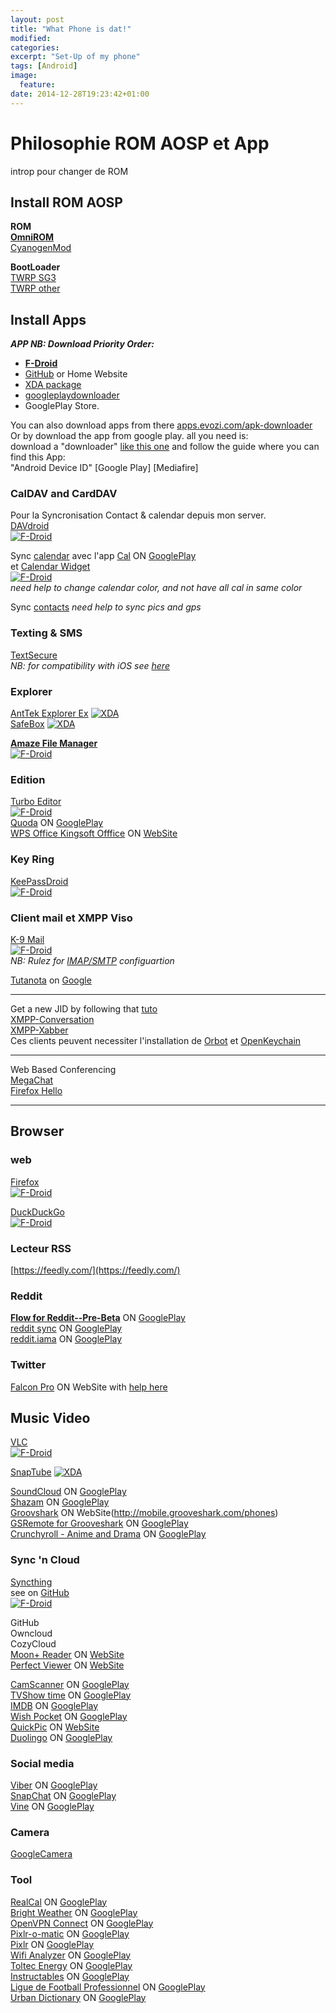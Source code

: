```yaml
---
layout: post
title: "What Phone is dat!"
modified:
categories:
excerpt: "Set-Up of my phone"
tags: [Android]
image:
  feature:
date: 2014-12-28T19:23:42+01:00
---
```



# Philosophie ROM AOSP et App
introp pour changer de ROM

## Install ROM AOSP

**ROM**  
[**OmniROM**](http://omnirom.org/)  
[CyanogenMod](http://download.cyanogenmod.org/)  

**BootLoader**  
[TWRP SG3](http://forum.xda-developers.com/showpost.php?p=32964275&postcount=1)  
[TWRP other](http://teamw.in/project/twrp2)




## Install Apps

***APP NB: Download Priority Order:***
+ [**F-Droid**](https://f-droid.org/)
+ [GitHub](https://github.com/) or Home Website
+ [XDA package](http://forum.xda-developers.com/)
+ [googleplaydownloader](https://codingteam.net/project/googleplaydownloader)
+ GooglePlay Store.  

You can also download apps from there [apps.evozi.com/apk-downloader](http://apps.evozi.com/apk-downloader/)  
Or by download the app from google play. all you need is:  
download a "downloader" [like this one](http://forum.xda-developers.com/showthread.php?t=2767595) and follow the guide where you can find this App:  
"Android Device ID" [Google Play] [Mediafire]



### CalDAV and CardDAV
Pour la Syncronisation Contact & calendar depuis mon server.  
[DAVdroid](http://davdroid.bitfire.at/what-is-davdroid)  
[![F-Droid](https://lh5.googleusercontent.com/-zezQqsBye0c/VCUpPVjcKEI/AAAAAAAAAIQ/HbcG5f1qMIw/w129-h45-no/getitonfdroid.png)](https://f-droid.org/repository/browse/?fdid=at.bitfire.davdroid)  

Sync [calendar](http://cozy.io/mobile/calendar.html) avec l'app [Cal](http://www.any.do/cal) ON [GooglePlay](https://play.google.com/store/apps/details?id=com.anydo.cal)  
et [Calendar Widget](https://github.com/plusonelabs/calendar-widget)  
[![F-Droid](https://lh5.googleusercontent.com/-zezQqsBye0c/VCUpPVjcKEI/AAAAAAAAAIQ/HbcG5f1qMIw/w129-h45-no/getitonfdroid.png)](https://f-droid.org/repository/browse/?fdid=com.plusonelabs.calendar)  
*need help to change calendar color, and not have all cal in same color*  


Sync [contacts](http://cozy.io/mobile/contacts.html) *need help to sync pics and gps*




### Texting & SMS  
[TextSecure](https://github.com/WhisperSystems/TextSecure)  
*NB: for compatibility with iOS see [here](https://github.com/WhisperSystems/Signal-iOS)*  




### Explorer  
[AntTek Explorer Ex]()
[![XDA](https://pbs.twimg.com/profile_images/514806075132895232/HU2Ar_rW_normal.jpeg)](http://forum.xda-developers.com/showpost.php?p=44678595&postcount=1)  
[SafeBox]()
[![XDA](https://pbs.twimg.com/profile_images/514806075132895232/HU2Ar_rW_normal.jpeg)](http://forum.xda-developers.com/showpost.php?p=57393874&postcount=1)




**[Amaze File Manager](https://github.com/arpitkh96/AmazeFileManager)**  
[![F-Droid](https://lh5.googleusercontent.com/-zezQqsBye0c/VCUpPVjcKEI/AAAAAAAAAIQ/HbcG5f1qMIw/w129-h45-no/getitonfdroid.png)](https://f-droid.org/repository/browse/?fdid=com.amaze.filemanager)




### Edition  
[Turbo Editor](https://github.com/vmihalachi/turbo-editor/blob/master/README.md)  
[![F-Droid](https://lh5.googleusercontent.com/-zezQqsBye0c/VCUpPVjcKEI/AAAAAAAAAIQ/HbcG5f1qMIw/w129-h45-no/getitonfdroid.png)](https://f-droid.org/repository/browse/?fdid=com.maskyn.fileeditorpro)  
[Quoda](http://www.getquoda.com/) ON [GooglePlay](https://play.google.com/store/apps/details?id=com.henrythompson.quoda)  
[WPS Office Kingsoft Offfice](http://www.wps.com/support/) ON [WebSite](http://www.wps.com/android/)  


### Key Ring  
[KeePassDroid](http://www.keepassdroid.com/)  
[![F-Droid](https://lh5.googleusercontent.com/-zezQqsBye0c/VCUpPVjcKEI/AAAAAAAAAIQ/HbcG5f1qMIw/w129-h45-no/getitonfdroid.png)](https://f-droid.org/repository/browse/?fdid=com.android.keepass)




### Client mail et XMPP Viso
[K-9 Mail](https://github.com/k9mail/k-9/wiki)  
[![F-Droid](https://lh5.googleusercontent.com/-zezQqsBye0c/VCUpPVjcKEI/AAAAAAAAAIQ/HbcG5f1qMIw/w129-h45-no/getitonfdroid.png)](https://f-droid.org/repository/browse/?fdid=com.fsck.k9)  
*NB: Rulez for [IMAP/SMTP](http://www.arobase.org/messageries/serveurs.htm) configuartion*  

[Tutanota](https://github.com/tutao/tutanota) on [Google](https://play.google.com/store/apps/details?id=de.tutao.tutanota)

___
Get a new JID by following that [tuto](https://duck.co/blog/using-pidgin-with-xmpp-jabber)  
[XMPP-Conversation](https://f-droid.org/repository/browse/?fdid=eu.siacs.conversations)  
[XMPP-Xabber](https://f-droid.org/repository/browse/?fdid=com.xabber.androiddev)  
Ces clients peuvent necessiter l'installation de [Orbot](https://f-droid.org/repository/browse/?fdid=org.torproject.android) et [OpenKeychain](https://f-droid.org/repository/browse/?fdid=org.sufficientlysecure.keychain)  
___
Web Based Conferencing  
[MegaChat](http://kim.com/)  
[Firefox Hello](https://support.mozilla.org/en-US/products/firefox/firefox-hello-webrtc)  
___

## Browser
### web
[Firefox](https://www.mozilla.org/en-US/firefox/new/?icn=tabz)  
[![F-Droid](https://lh5.googleusercontent.com/-zezQqsBye0c/VCUpPVjcKEI/AAAAAAAAAIQ/HbcG5f1qMIw/w129-h45-no/getitonfdroid.png)](https://f-droid.org/repository/browse/?fdid=org.mozilla.firefox)

[DuckDuckGo](https://duck.co/)  
[![F-Droid](https://lh5.googleusercontent.com/-zezQqsBye0c/VCUpPVjcKEI/AAAAAAAAAIQ/HbcG5f1qMIw/w129-h45-no/getitonfdroid.png)](https://f-droid.org/repository/browse/?fdid=se.johanhil.duckduckgo)

### Lecteur RSS  
[https://feedly.com/](https://feedly.com/)  

### Reddit
[**Flow for Reddit--Pre-Beta**](https://www.reddit.com/r/RedditFlow/new/) ON
[GooglePlay](https://play.google.com/store/apps/details?id=com.deeptrouble.yaarreddit)  
[reddit sync](https://www.reddit.com/r/redditsync/) ON [GooglePlay](https://play.google.com/store/apps/details?id=com.laurencedawson.reddit_sync)  
[reddit.iama](https://www.reddit.com/r/redditmobile) ON [GooglePlay](https://play.google.com/store/apps/details?id=com.reddit.iama)  

### Twitter  
[Falcon Pro](http://getfalcon.pro/) ON WebSite with [help here](http://www.androidpolice.com/2013/07/03/falcon-pro-updates-to-v2-0-4-outside-of-the-play-store-now-supports-a-way-to-blatantly-skirt-twitters-token-limit/)  

## Music Video

[VLC](http://git.videolan.org/?p=vlc-ports/android.git;a=summary)  
[![F-Droid](https://lh5.googleusercontent.com/-zezQqsBye0c/VCUpPVjcKEI/AAAAAAAAAIQ/HbcG5f1qMIw/w129-h45-no/getitonfdroid.png)](https://f-droid.org/repository/browse/?fdid=org.videolan.vlc)  

[SnapTube](http://www.snaptubevideo.com/)
[![XDA](https://pbs.twimg.com/profile_images/514806075132895232/HU2Ar_rW_normal.jpeg)](http://forum.xda-developers.com/showpost.php?p=57592125&postcount=1)  

[SoundCloud](https://soundcloud.com/mobile) ON [GooglePlay](https://play.google.com/store/apps/details?id=com.soundcloud.android)  
[Shazam](http://www.shazam.com/) ON [GooglePlay](https://play.google.com/store/apps/details?id=com.shazam.android)  
[Groovshark](http://grooveshark.com) ON WebSite(http://mobile.grooveshark.com/phones)  
[GSRemote for Grooveshark](http://gsremote.com/) ON [GooglePlay](https://play.google.com/store/apps/details?id=uk.co.awesomedigital.gsremote)  
[Crunchyroll - Anime and Drama](http://www.crunchyroll.com/devices#android) ON [GooglePlay](https://play.google.com/store/apps/details?id=com.crunchyroll.crunchyroid)  






### Sync 'n Cloud
[Syncthing](https://ind.ie/pulse/)  
see on [GitHub](https://github.com/syncthing/syncthing-android)  
[![F-Droid](https://lh5.googleusercontent.com/-zezQqsBye0c/VCUpPVjcKEI/AAAAAAAAAIQ/HbcG5f1qMIw/w129-h45-no/getitonfdroid.png)](https://f-droid.org/repository/browse/?fdid=com.nutomic.syncthingandroid)  

GitHub  
Owncloud  
CozyCloud  
[Moon+ Reader](http://www.moondownload.com) ON [WebSite](http://www.moondownload.com/download.html)  
[Perfect Viewer](https://sites.google.com/site/rookiestudio/) ON [WebSite](https://sites.google.com/site/rookiestudio/xia-zai)  

[CamScanner](https://www.camscanner.com/user/download) ON [GooglePlay](https://play.google.com/store/apps/details?id=com.intsig.camscanner)  
[TVShow time](http://www.tvshowtime.com/en) ON [GooglePlay](https://play.google.com/store/apps/details?id=com.tozelabs.tvshowtime)  
[IMDB](http://www.imdb.com/apps/?ref_=nb_app) ON [GooglePlay](https://play.google.com/store/apps/details?id=com.imdb.mobile)  
[Wish Pocket](http://wishpocket.co.kr/) ON [GooglePlay](https://play.google.com/store/apps/details?id=com.skplanet.wishpocket)  
[QuickPic](http://www.alensw.com/en/) ON [WebSite](http://www.alensw.com/en/#download)  
[Duolingo](https://www.duolingo.com/mobile) ON [GooglePlay](https://play.google.com/store/apps/details?id=com.duolingo)  

### Social media
[Viber](http://www.viber.com/#android) ON [GooglePlay](https://play.google.com/store/apps/details?id=com.androidbook.ToltecEnergyPrices)  
[SnapChat](https://www.snapchat.com/) ON [GooglePlay](https://play.google.com/store/apps/details?id=com.snapchat.android)  
[Vine](https://vine.co/) ON [GooglePlay](https://play.google.com/store/apps/details?id=co.vine.android)  

### Camera
[GoogleCamera](https://play.google.com/store/apps/details?id=com.google.android.GoogleCamera)  


### Tool
[RealCal](http://www.quartic-software.co.uk) ON [GooglePlay](https://play.google.com/store/apps/details?id=uk.co.nickfines.RealCalc)  
[Bright Weather](http://levelupstudio.com/en/brightweather-android) ON [GooglePlay](https://play.google.com/store/apps/details?id=com.levelup.brightweather)  
[OpenVPN Connect](http://www.vpngate.net/en/howto_openvpn.aspx#android) ON [GooglePlay](https://play.google.com/store/apps/details?id=net.openvpn.openvpn)  
[Pixlr-o-matic](https://pixlr.com/mobile) ON [GooglePlay](https://play.google.com/store/apps/details?id=pixlr.OMatic)  
[Pixlr](https://pixlr.com/mobile) ON [GooglePlay](https://play.google.com/store/apps/details?id=com.pixlr.express)  
[Wifi Analyzer](http://a.farproc.com/wifi-analyzer) ON [GooglePlay](https://play.google.com/store/apps/details?id=com.farproc.wifi.analyzer)  
[Toltec Energy](http://www.oktoltecgroup.com/) ON [GooglePlay](https://play.google.com/store/apps/details?id=com.androidbook.ToltecEnergyPrices)  
[Instructables](http://www.instructables.com/) ON [GooglePlay](https://play.google.com/store/apps/details?id=com.adsk.instructables)  
[Ligue de Football Professionnel](http://www.lfp.fr/) ON [GooglePlay](https://play.google.com/store/apps/details?id=com.netcosports.andlfp)  
[Urban Dictionary](http://www.urbandictionary.com) ON [GooglePlay](https://play.google.com/store/apps/details?id=com.urbandictionary.android)
